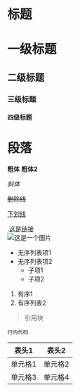 # 标题
# 一级标题
## 二级标题
### 三级标题 
#### 四级标题
# 段落
__粗体__  **粗体2**

_斜体_

~~删除线~~

<u>下划线</u>

.[这是链接](https://www.example.com)  
![这是一个图片](https://www.example.com/image.jpg)

+ 无序列表项1  
+ 无序列表项2
	- 子项1
	- 子项2

1. 有序1  
2. 有序列表2

> 引用块

`行内代码`

| 表头1   | 表头2   |
| ------- | ------- |
| 单元格1 | 单元格2 |
| 单元格3 | 单元格4 |